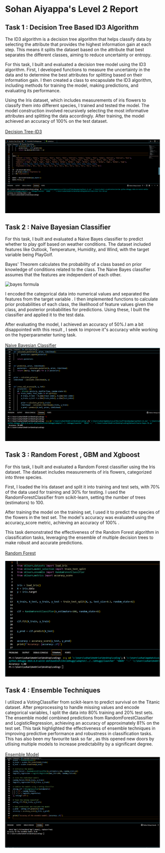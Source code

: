 # Sohan Aiyappa's Level 2 Report 

## Task 1 : Decision Tree Based ID3 Algorithm

The ID3 algorithm is a decision tree algorithm that helps classify data by selecting the attribute that provides the highest information gain at each step. This means it splits the dataset based on the attribute that best separates the different classes, aiming to reduce uncertainty or entropy.

For this task, I built and evaluated a decision tree model using the ID3 algorithm. First, I developed functions to measure the uncertainty in the data and to determine the best attributes for splitting based on their information gain. I then created a class to encapsulate the ID3 algorithm, including methods for training the model, making predictions, and evaluating its performance.

Using the Iris dataset, which includes measurements of iris flowers to classify them into different species, I trained and tested the model. The model construction involved recursively selecting the most informative attributes and splitting the data accordingly. After training, the model achieved an accuracy of 100% on the test dataset. <br><br>
[Decision Tree-ID3](https://github.com/AV-Sohan-Aiyappa/Codes/blob/main/Decision%20Tree%20ID3.py) <br><br>
![image](https://github.com/AV-Sohan-Aiyappa/Pictures/blob/main/decision%20tree%20ID3.png?raw=true)

## Task 2 : Naive Bayesian Classifier 


For this task, I built and evaluated a Naive Bayes classifier to predict whether to play golf based on weather conditions. The dataset included features like Outlook, Temperature, Humidity, and Wind, with the target variable being PlayGolf.

Bayes' Theorem calculates the probability of a class based on prior knowledge of conditions related to the class. The Naive Bayes classifier assumes that the features are independent of each other.

![bayes formula](https://encrypted-tbn0.gstatic.com/images?q=tbn:ANd9GcQosTYuHJVG7RTyRqW9-9me38S5fhIezc7TXQ&s)

I encoded the categorical data into numerical values and separated the features  from the target variable . I then implemented functions to calculate prior probabilities of each class, the likelihood of feature values given the class, and posterior probabilities for predictions. Using these, I built the classifier and applied it to the test data.

After evaluating the model, I  achieved an accuracy of 50%.I am a bit disappointed with this result , I seek to improve it"s accuracy while working on the hyperparameter tuning task. <br><br>
[Naive Bayesian Classifier](https://github.com/AV-Sohan-Aiyappa/Codes/blob/main/naive-bayes%20ML.py)<br>
![image](https://github.com/AV-Sohan-Aiyappa/Pictures/blob/main/naive%20bayes.png?raw=true)

## Task 3 : Random Forest , GBM and Xgboost

For this task, I built and evaluated a Random Forest classifier using the Iris dataset. The dataset includes measurements of iris flowers, categorized into three species.

First, I loaded the Iris dataset and split it into training and test sets, with 70% of the data used for training and 30% for testing. I used the RandomForestClassifier from scikit-learn, setting the number of trees (estimators) to 100.

After training the model on the training set, I used it to predict the species of the flowers in the test set. The model's accuracy was evaluated using the accuracy_score metric, achieving an accuracy of 100% .

This task demonstrated the effectiveness of the Random Forest algorithm in classification tasks, leveraging the ensemble of multiple decision trees to make robust and accurate predictions.
<br><br>
[Random Forest](https://github.com/AV-Sohan-Aiyappa/Codes/blob/main/Random%20Forest.py)
<br><br>
![image](https://github.com/AV-Sohan-Aiyappa/Pictures/blob/main/random%20forest.png?raw=true)

## Task 4 : Ensemble Techniques

I utilized a VotingClassifier from scikit-learn to predict survival on the Titanic dataset. After preprocessing to handle missing values and encode categorical variables, I split the data into 80% training and 20% test sets. The ensemble model combined predictions from RandomForestClassifier and LogisticRegression, achieving an accuracy of approximately 81% on the test set. This task highlighted the effectiveness of ensemble techniques in improving predictive performance and robustness in classification tasks. This has also been my favourite task so far , as this opened new doors by utlising multiple models to increase predictability by a significant degree. 
<br><br>
[Ensemble Model](https://github.com/AV-Sohan-Aiyappa/Codes/blob/main/Ensemble%20Techniques.py)
<br>
![image](https://github.com/AV-Sohan-Aiyappa/Pictures/blob/main/ensemble%20technique.png?raw=true)










